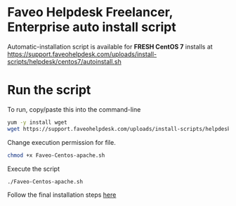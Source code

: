 # Faveo Helpdesk Freelancer, Enterprise auto install script

Automatic-installation script is available for <b>FRESH CentOS 7</b> installs at
https://support.faveohelpdesk.com/uploads/install-scripts/helpdesk/centos7/autoinstall.sh

# Run the script

To run, copy/paste this into the command-line
    
```sh
yum -y install wget
wget https://support.faveohelpdesk.com/uploads/install-scripts/helpdesk/centos7/autoinstall.sh
```

Change execution permission for file.

```sh
chmod +x Faveo-Centos-apache.sh
```

Execute the script

```sh
./Faveo-Centos-apache.sh
```

Follow the final installation steps [here](https://support.faveohelpdesk.com/show/web-gui-installer)
